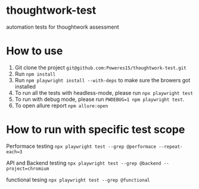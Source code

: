 # thoughtwork-test

automation tests for thoughtwork assessment

# How to use

1. Git clone the project `git@github.com:Poweres15/thoughtwork-test.git`
2. Run `npm install`
3. Run `npm playwright install --with-deps` to make sure the browers got installed
4. To run all the tests with headless-mode, please run `npx playwright test`
5. To run with debug mode, please run `PWDEBUG=1 npm playwright test`.
6. To open allure report `npm allure:open`

# How to run with specific test scope

Performace testing
`npx playwright test --grep @performace --repeat-each=3`

API and Backend testing
`npx playwright test --grep @backend --project=chromium`

functional tesing
`npx playwright test --grep @functional`
